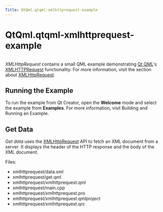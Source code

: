 ```yaml
---
Title: QtQml.qtqml-xmlhttprequest-example
---
```


# QtQml.qtqml-xmlhttprequest-example

<span class="subtitle"></span>
<!-- $$$xmlhttprequest-description -->
<p class="centerAlign"><img src="https://developer.ubuntu.com/static/devportal_uploaded/d1b45796-a193-4617-907d-8ce9dba852ad-../qtqml-xmlhttprequest-example/images/qml-xmlhttprequest-example.png" alt="" /></p><p><i>XMLHttpRequest</i> contains a small QML example demonstrating <a href="QtQml.qtqml-index.md">Qt QML</a>'s <a href="QtQml.qtqml-javascript-qmlglobalobject.md#xmlhttprequest">XMLHTTPRequest</a> functionality. For more information, visit the section about <a href="QtQml.qtqml-javascript-qmlglobalobject.md#xmlhttprequest">XMLHttpRequest</a>.</p>
<h2 id="running-the-example">Running the Example</h2>
<p>To run the example from Qt Creator, open the <b>Welcome</b> mode and select the example from <b>Examples</b>. For more information, visit Building and Running an Example.</p>
<h2 id="get-data">Get Data</h2>
<p><i>Get data</i> uses the <a href="QtQml.qtqml-javascript-qmlglobalobject.md#xmlhttprequest">XMLHttpRequest</a> API to fetch an XML document from a server. It displays the header of the HTTP response and the body of the XML document.</p>
<p>Files:</p>
<ul>
<li>xmlhttprequest/data.xml</li>
<li>xmlhttprequest/get.qml</li>
<li>xmlhttprequest/xmlhttprequest.qml</li>
<li>xmlhttprequest/main.cpp</li>
<li>xmlhttprequest/xmlhttprequest.pro</li>
<li>xmlhttprequest/xmlhttprequest.qmlproject</li>
<li>xmlhttprequest/xmlhttprequest.qrc</li>
</ul>
<!-- @@@xmlhttprequest -->
